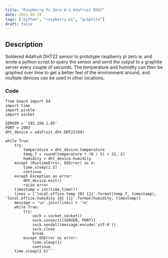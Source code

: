 ```yaml
---
title: "Raspberry Pi Zero W & Adafruit DH22"
date: 2021-04-24
tags: ["python", "raspberry pi", "graphite"]
draft: false
---
```


## Description

Soldered Adafruit DHT22 sensor to prototype raspberry pi zero w, and wrote a python script to query the sensor and send the output to a graphite server every couple of seconds. The temperature and humidity can then be graphed over time to get a better feel of the environment around, and multiple devices can be used in other locations.

### Code

```import adafruit_dht
from board import D4
import time
import pickle
import socket

SERVER = '192.168.1.85'
PORT = 2003
dht_device = adafruit_dht.DHT22(D4)

while True:
    try:
        temperature = dht_device.temperature
        temp_f = round(temperature * (9 / 5) + 32, 2)
        humidity = dht_device.humidity
    except (RuntimeError, OSError) as e:
        time.sleep(2.5)
        continue
    except Exception as error:
        dht_device.exit()
        raise error
    timestamp = int(time.time())
    lines = ['local.office.temp {0} {1}'.format(temp_f, timestamp), 'local.office.humidity {0} {1}'.format(humidity, timestamp)]
    message = '\n'.join(lines) + '\n'
    while True:
        try:
            sock = socket.socket()
            sock.connect((SERVER, PORT))
            sock.sendall(message.encode('utf-8'))
            sock.close
            break
        except OSError as error:
            time.sleep(1)
            continue
    time.sleep(2.5)```